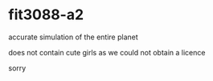 # fit3088-a2

accurate simulation of the entire planet

does not contain cute girls as we could not obtain a licence

sorry
